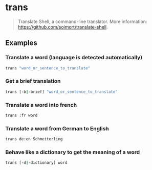 # trans

> Translate Shell, a command-line translator. More information: <https://github.com/soimort/translate-shell>.

## Examples

### Translate a word (language is detected automatically)

```bash
trans "word_or_sentence_to_translate"
```

### Get a brief translation

```bash
trans [-b|-brief] "word_or_sentence_to_translate"
```

### Translate a word into french

```bash
trans :fr word
```

### Translate a word from German to English

```bash
trans de:en Schmetterling
```

### Behave like a dictionary to get the meaning of a word

```bash
trans [-d|-dictionary] word
```
